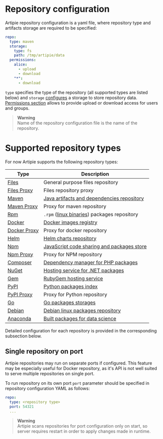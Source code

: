 # Repository configuration

Artipie repository configuration is a yaml file, where repository type and artifacts storage are required
to be specified:
```yaml
repo:
  type: maven
  storage: 
    type: fs
    path: /tmp/artipie/data
  permissions:
    alice:
      - upload
      - download
    "*":
      - download
```
`type` specifies the type of the repository (all supported types are listed below) and `storage` 
[configures](./Configuration-Storage.md) a storage to store repository data. [Permissions section](./Configuration-Repository-Permissions.md)
allows to provide upload or download access for users and groups. 

> **Warning**  
> Name of the repository configuration file is the name of the repository.

# Supported repository types

For now Artipie supports the following repository types:

| Type  | Description   |
|---|---|
| [Files](./repositories/file.md) | General purpose files repository |
| [Files Proxy](./repositories/file-proxy-mirror.md) | Files repository proxy |
| [Maven](./repositories/maven.md) | [Java artifacts and dependencies repository](https://maven.apache.org/what-is-maven.html) |
| [Maven Proxy](./repositories/maven-proxy.md) | Proxy for maven repository |
| [Rpm](./repositories/rpm.md) | `.rpm` ([linux binaries](https://rpm-packaging-guide.github.io/)) packages repository |
| [Docker](./repositories/docker.md) | [Docker images registry](https://docs.docker.com/registry/) |
| [Docker Proxy](./repositories/docker-proxy.md) | Proxy for docker repository |
| [Helm](./repositories/helm.md) | [Helm charts repository](https://helm.sh/docs/topics/chart_repository/) |
| [Npm](./repositories/npm.md) | [JavaScript code sharing and packages store](https://www.npmjs.com/) |
| [Npm Proxy](./repositories/npm-proxy.md) | Proxy for NPM repository |
| [Composer](./repositories/composer.md) | [Dependency manager for PHP packages](https://getcomposer.org/) |
| [NuGet](./repositories/nuget.md) | [Hosting service for .NET packages](https://www.nuget.org/packages) |
| [Gem](./repositories/gem.md) | [RubyGem hosting service](https://rubygems.org/) |
| [PyPI](./repositories/pypi.md) | [Python packages index](https://pypi.org/) |
| [PyPI Proxy](./repositories/pypi-proxy.md) | Proxy for Python repository |
| [Go](./repositories/go.md) | [Go packages storages](https://golang.org/cmd/go/#hdr-Module_proxy_protocol) |
| [Debian](./repositories/debian.md) | [Debian linux packages repository](https://wiki.debian.org/DebianRepository/Format) |
| [Anaconda](./repositories/anaconda.md) | [Built packages for data science](https://www.anaconda.com/) |

Detailed configuration for each repository is provided in the corresponding subsection below.

## Single repository on port

Artipie repositories may run on separate ports if configured.
This feature may be especially useful for Docker repository,
as it's API is not well suited to serve multiple repositories on single port.

To run repository on its own port
`port` parameter should be specified in repository configuration YAML as follows:

```yaml
repo:
  type: <repository type>
  port: 54321
  ...
```

> **Warning**  
> Artipie scans repositories for port configuration only on start, 
> so server requires restart in order to apply changes made in runtime.
